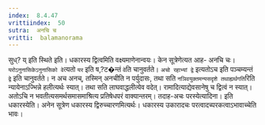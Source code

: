 ```yaml
---
index:  8.4.47
vrittiindex:  50
sutra:  अनचि च
vritti:  balamanorama 
---
```


सुध्? य् इति स्थिते इति। धकारस्य द्वित्वमिति वक्ष्यमाणेनान्वयः। केन सूत्रेणेत्यत आह- अनचि चः। `यरोऽनुनासिकेऽनुनासिको वे`त्यतो `यर` इति ष,?ट�न्तं `वे`ति चानुवर्तते। `अचो रहाभ्यां द्वे` इत्यतोऽच इति पञ्चम्यन्तं `द्वे` इति चानुवर्तते। न अच अनच्, तस्मिन् अनचीति न पर्युदासः, तथा सति `नञिवयुक्तमन्यसदृशे तथाह्यर्थगति`रिति न्यायेनाऽज्भिन्ने हलीत्यर्थः स्यात्। तथा सति लाघवाद्धलीत्येव वदेत्। रामादित्याद्येवसानेषु च द्वित्वं न स्यात्। अतोऽचि न भवतीत्यसमर्थसमासमाश्रित्य प्रतिषेधपरं वाक्यान्तरम्। तदाह-अचः परस्येत्यादिना। इति धकारस्येति। अनेन सूत्रेण धकारस्य द्विरुच्चारणमित्यर्थः। धकारस्य उकारादचः परत्वादच्परकत्वाऽभावाच्चेति भावः।

